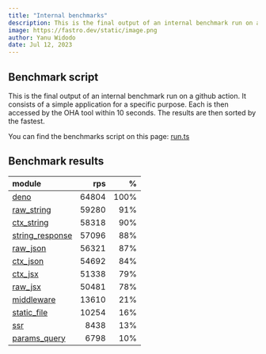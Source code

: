 ```yaml
---
title: "Internal benchmarks"
description: This is the final output of an internal benchmark run on a github action
image: https://fastro.dev/static/image.png
author: Yanu Widodo
date: Jul 12, 2023
---
```


## Benchmark script

This is the final output of an internal benchmark run on a github action. It consists of a simple application for a specific purpose. Each is then accessed by the OHA tool within 10 seconds. The results are then sorted by the fastest.

You can find the benchmarks script on this page: [run.ts](https://github.com/fastrodev/fastro/blob/main/bench/run.ts)

## Benchmark results


| module                                                                                       |   rps |    % |
| :------------------------------------------------------------------------------------------- | ----: | ---: |
| [deno](https://github.com/fastrodev/fastro/blob/main/examples/deno.ts)                       | 64804 | 100% |
| [raw_string](https://github.com/fastrodev/fastro/blob/main/examples/raw_string.ts)           | 59280 |  91% |
| [ctx_string](https://github.com/fastrodev/fastro/blob/main/examples/ctx_string.ts)           | 58318 |  90% |
| [string_response](https://github.com/fastrodev/fastro/blob/main/examples/string_response.ts) | 57096 |  88% |
| [raw_json](https://github.com/fastrodev/fastro/blob/main/examples/raw_json.ts)               | 56321 |  87% |
| [ctx_json](https://github.com/fastrodev/fastro/blob/main/examples/ctx_json.ts)               | 54692 |  84% |
| [ctx_jsx](https://github.com/fastrodev/fastro/blob/main/examples/ctx_jsx.tsx)                | 51338 |  79% |
| [raw_jsx](https://github.com/fastrodev/fastro/blob/main/examples/raw_jsx.tsx)                | 50481 |  78% |
| [middleware](https://github.com/fastrodev/fastro/blob/main/examples/middleware.ts)           | 13610 |  21% |
| [static_file](https://github.com/fastrodev/fastro/blob/main/examples/static_file.ts)         | 10254 |  16% |
| [ssr](https://github.com/fastrodev/fastro/blob/main/examples/ssr.ts)                         |  8438 |  13% |
| [params_query](https://github.com/fastrodev/fastro/blob/main/examples/params_query.ts)       |  6798 |  10% |